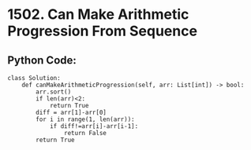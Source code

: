# 1502. Can Make Arithmetic Progression From Sequence

## Python Code:
```shell
class Solution:
    def canMakeArithmeticProgression(self, arr: List[int]) -> bool:
        arr.sort()
        if len(arr)<2:
            return True
        diff = arr[1]-arr[0]
        for i in range(1, len(arr)):
            if diff!=arr[i]-arr[i-1]:
                return False
        return True

```
